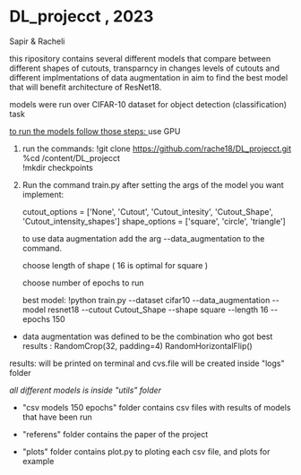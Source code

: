 # DL_projecct , 2023 

Sapir & Racheli

this ripository contains several different models that compare between different shapes of cutouts, transparncy in changes levels of cutouts and different implmentations of data augmentation in aim to find the best model that will benefit architecture of ResNet18. 

models were run over CIFAR-10 dataset for object detection (classification) task 


<u> to run the models follow those steps: </u>
use GPU 

1. run the commands:
	 !git clone https://github.com/rache18/DL_projecct.git <br>
	 %cd /content/DL_projecct <br>
	 !mkdir checkpoints

2. Run the command train.py after setting the args of the model you want implement: 

	cutout_options = ['None', 'Cutout', 'Cutout_intesity', 'Cutout_Shape', 'Cutout_intensity_shapes']
	shape_options = ['square', 'circle', 'triangle']

	to use data augmentation add the arg --data_augmentation to the command.
	
	choose length of shape ( 16 is optimal for square )

	choose number of epochs to run

	best model: !python train.py --dataset cifar10 --data_augmentation --model resnet18 --cutout Cutout_Shape --shape square --length 16 --epochs 150


*  data augmentation was defined to be the combination who got best results : 
   RandomCrop(32, padding=4)
   RandomHorizontalFlip()

results: 
will be printed on terminal and cvs.file will be created inside "logs" folder 

*all different models is inside "utils" folder*

* "csv models 150 epochs" folder contains csv files with results of models that have been run

* "referens" folder contains the paper of the project 

* "plots" folder contains plot.py to ploting each csv file, and plots for example
